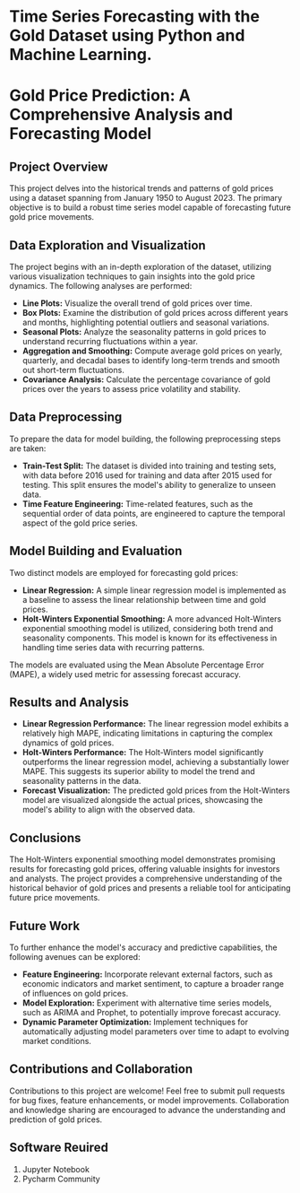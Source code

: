 # Time Series Forecasting with the Gold Dataset using Python and Machine Learning.
# Gold Price Prediction: A Comprehensive Analysis and Forecasting Model

## Project Overview

This project delves into the historical trends and patterns of gold prices using a dataset spanning from January 1950 to August 2023. The primary objective is to build a robust time series model capable of forecasting future gold price movements.

## Data Exploration and Visualization

The project begins with an in-depth exploration of the dataset, utilizing various visualization techniques to gain insights into the gold price dynamics. The following analyses are performed:

- **Line Plots:** Visualize the overall trend of gold prices over time.
- **Box Plots:** Examine the distribution of gold prices across different years and months, highlighting potential outliers and seasonal variations.
- **Seasonal Plots:** Analyze the seasonality patterns in gold prices to understand recurring fluctuations within a year.
- **Aggregation and Smoothing:** Compute average gold prices on yearly, quarterly, and decadal bases to identify long-term trends and smooth out short-term fluctuations.
- **Covariance Analysis:** Calculate the percentage covariance of gold prices over the years to assess price volatility and stability.

## Data Preprocessing

To prepare the data for model building, the following preprocessing steps are taken:

- **Train-Test Split:** The dataset is divided into training and testing sets, with data before 2016 used for training and data after 2015 used for testing. This split ensures the model's ability to generalize to unseen data.
- **Time Feature Engineering:** Time-related features, such as the sequential order of data points, are engineered to capture the temporal aspect of the gold price series.

## Model Building and Evaluation

Two distinct models are employed for forecasting gold prices:

- **Linear Regression:** A simple linear regression model is implemented as a baseline to assess the linear relationship between time and gold prices.
- **Holt-Winters Exponential Smoothing:** A more advanced Holt-Winters exponential smoothing model is utilized, considering both trend and seasonality components. This model is known for its effectiveness in handling time series data with recurring patterns.

The models are evaluated using the Mean Absolute Percentage Error (MAPE), a widely used metric for assessing forecast accuracy.

## Results and Analysis

- **Linear Regression Performance:** The linear regression model exhibits a relatively high MAPE, indicating limitations in capturing the complex dynamics of gold prices.
- **Holt-Winters Performance:** The Holt-Winters model significantly outperforms the linear regression model, achieving a substantially lower MAPE. This suggests its superior ability to model the trend and seasonality patterns in the data.
- **Forecast Visualization:** The predicted gold prices from the Holt-Winters model are visualized alongside the actual prices, showcasing the model's ability to align with the observed data.

## Conclusions

The Holt-Winters exponential smoothing model demonstrates promising results for forecasting gold prices, offering valuable insights for investors and analysts. The project provides a comprehensive understanding of the historical behavior of gold prices and presents a reliable tool for anticipating future price movements.

## Future Work

To further enhance the model's accuracy and predictive capabilities, the following avenues can be explored:

- **Feature Engineering:** Incorporate relevant external factors, such as economic indicators and market sentiment, to capture a broader range of influences on gold prices.
- **Model Exploration:** Experiment with alternative time series models, such as ARIMA and Prophet, to potentially improve forecast accuracy.
- **Dynamic Parameter Optimization:** Implement techniques for automatically adjusting model parameters over time to adapt to evolving market conditions.

## Contributions and Collaboration

Contributions to this project are welcome! Feel free to submit pull requests for bug fixes, feature enhancements, or model improvements. Collaboration and knowledge sharing are encouraged to advance the understanding and prediction of gold prices.

## Software Reuired
1. Jupyter Notebook
2. Pycharm Community
